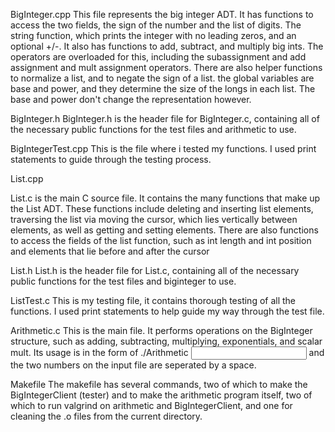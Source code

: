 BigInteger.cpp
This file represents the big integer ADT. It has functions to access the two fields, the sign of the number and the list of digits. The string function, which prints the integer with no leading zeros, and an optional +/-. It also has functions to add, subtract, and multiply big ints. The operators are overloaded for this, including the subassignment and add assignment and mult assignment operators. There are also helper functions to normalize a list, and to negate the sign of a list. the global variables are base and power, and they determine the size of the longs in each list. The base and power don't change the representation however.

BigInteger.h
BigInteger.h is the header file for BigInteger.c, containing all of the necessary public functions for the test files and arithmetic to use.


BigIntegerTest.cpp
This is the file where i tested my functions. I used print statements to guide through the testing process.

List.cpp

List.c is the main C source file. It contains the many functions that make up the List ADT. These functions include deleting and inserting list elements, traversing the list via moving the cursor, which lies vertically between elements, as well as getting and setting elements. There are also functions to access the fields of the list function, such as int length and int position and elements that lie before and after the cursor

List.h
List.h is the header file for List.c, containing all of the necessary public functions for the test files and biginteger to use.

ListTest.c
This is my testing file, it contains thorough testing of all the functions. I used print statements to help guide my way through the test file.

Arithmetic.c
This is the main file. It performs operations on the BigInteger structure, such as adding, subtracting, multiplying, exponentials, and scalar mult. Its usage is in the form of ./Arithmetic <input> <output> and the two numbers on the input file are seperated by a space.

Makefile
The makefile has several commands, two of which to make the BigIntegerClient (tester) and to make the arithmetic program itself, two of which to run valgrind on arithmetic and BigIntegerClient, and one for cleaning the .o files from the current directory. 